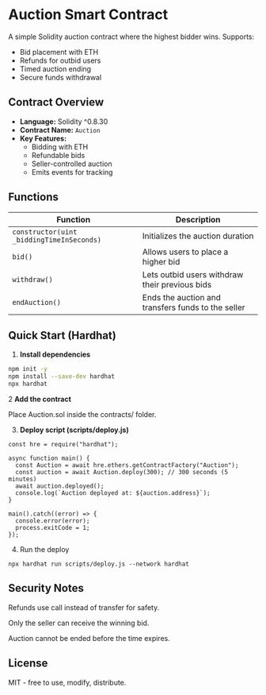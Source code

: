 # Auction Smart Contract

A simple Solidity auction contract where the highest bidder wins. Supports:
- Bid placement with ETH
- Refunds for outbid users
- Timed auction ending
- Secure funds withdrawal

## Contract Overview

- **Language:** Solidity ^0.8.30  
- **Contract Name:** `Auction`  
- **Key Features:**
  - Bidding with ETH
  - Refundable bids
  - Seller-controlled auction
  - Emits events for tracking

## Functions

| Function                                  | Description                                       |
|-------------------------------------------|---------------------------------------------------|
| `constructor(uint _biddingTimeInSeconds)` | Initializes the auction duration                  |
| `bid()`                                   | Allows users to place a higher bid                |
| `withdraw()`                              | Lets outbid users withdraw their previous bids    |
| `endAuction()`                            | Ends the auction and transfers funds to the seller|

## Quick Start (Hardhat)

1. **Install dependencies**

```bash
npm init -y
npm install --save-dev hardhat
npx hardhat
```
2 **Add the contract**

Place Auction.sol inside the contracts/ folder.

3. **Deploy script (scripts/deploy.js)**
```
const hre = require("hardhat");

async function main() {
  const Auction = await hre.ethers.getContractFactory("Auction");
  const auction = await Auction.deploy(300); // 300 seconds (5 minutes)
  await auction.deployed();
  console.log(`Auction deployed at: ${auction.address}`);
}

main().catch((error) => {
  console.error(error);
  process.exitCode = 1;
});
```
4. Run the deploy
```
npx hardhat run scripts/deploy.js --network hardhat
```
## Security Notes
Refunds use call instead of transfer for safety.

Only the seller can receive the winning bid.

Auction cannot be ended before the time expires.

## License
MIT - free to use, modify, distribute.

